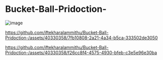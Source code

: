 # Bucket-Ball-Pridoction-

![image](https://github.com/iftekharalammithu/Bucket-Ball-Pridoction-/assets/40330358/9267e6dd-2cac-43fb-bf72-0cd6617aa901)


https://github.com/iftekharalammithu/Bucket-Ball-Pridoction-/assets/40330358/7fb10808-2a21-4a34-b5ca-333502de3050




https://github.com/iftekharalammithu/Bucket-Ball-Pridoction-/assets/40330358/f26cc8f4-4575-4930-bfeb-c3e5e96e30ba

